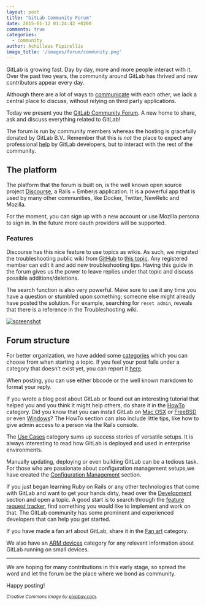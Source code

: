 ```yaml
---
layout: post
title: "GitLab Community Forum"
date: 2015-01-12 01:24:42 +0200
comments: true
categories:
  - community
author: Achilleas Pipinellis
image_title: '/images/forum/community.png'
---
```


GitLab is growing fast. Day by day, more and more people interact with it.
Over the past two years, the community around GitLab has thrived and new
contributors appear every day.

Although there are a lot of ways to [communicate][help] with each other, we
lack a central place to discuss, without relying on third party applications.

Today we present you the [GitLab Community Forum][forum]. A new home to share,
ask and discuss everything related to GitLab!

<!-- more -->

The forum is run by community members whereas the hosting is gracefully donated
by GitLab B.V.. Remember that this is _not_ the place to expect any professional
[help][] by GitLab developers, but to interact with the rest of the community.

## The platform

The platform that the forum is built on, is the well known open source project
[Discourse][], a Rails + Emberjs application. It is a powerful app that is
used by many other communities, like Docker, Twitter, NewRelic and Mozilla.

For the moment, you can sign up with a new account or use Mozilla persona to
sign in. In the future more oauth providers will be supported.

### Features

Discourse has this nice feature to use topics as wikis. As such, we migrated
the troubleshooting public wiki from [GitHub][] to [this topic][discoursetr].
Any registered member can edit it and add new troubleshooting tips. Having this
guide in the forum gives us the power to leave replies under that topic and
discuss possible additions/deletions.

The search function is also very powerful. Μake sure to use it any time you
have a question or stumbled upon something; someone else might already have
posted the solution. For example, searching for `reset admin`, reveals that
there is a reference in the Troubleshooting wiki.

[![screenshot](/images/forum/forum_search_admin.png)](/images/forum/forum_search_admin.png)

## Forum structure

For better organization, we have added some [categories][] which you can choose
from when starting a topic. If you feel your post falls under a category that
doesn't exist yet, you can report it [here][catreport].

When posting, you can use either bbcode or the well known markdown to format
your reply.

If you wrote a blog post about GitLab or found out an interesting tutorial that
helped you and you think it might help others, do share it in the [HowTo][]
category. Did you know that you can install GitLab on [Mac OSX][] or [FreeBSD][]
or even [Windows][]?
The HowTo section can also include little tips, like how to give admin access
to a person via the Rails console.

The [Use Cases][] category sums up success stories of versatile setups.
It is always interesting to read how GitLab is deployed and used in enterprise
environments.

Manually updating, deploying or even building GitLab can be a tedious task. For
those who are passionate about configuration management setups,we have created
the [Configuration Management][] section.

If you just began learning Ruby on Rails or any other technologies that come
with GitLab and want to get your hands dirty, head over the [Development][]
section and open a topic. A good start is to search through the
[feature request tracker][features], find something you would like to
implement and work on that. The GitLab community has some prominent and
experienced developers that can help you get started.

If you have made a fan art about GitLab, share it in the [Fan art][] category.

We also have an [ARM devices][armcat] category for any relevant information
about GitLab running on small devices.

---

We are hoping for many contributions in this early stage, so spread the word
and let the forum be the place where we bond as community.

Happy posting!

<sub>*Creative Commons image by [pixabay.com][img].*</sub>

[forum]: https://forum.gitlab.com "GitLab Community Forum"
[Discourse]: https://www.discourse.org "Discourse home page"
[categories]: https://forum.gitlab.com/categories "GitLab forum categories"
[catreport]: https://forum.gitlab.com/t/missing-categories-report-here/18
[ggroups]: https://groups.google.com/forum/#!forum/gitlabhq "GitLab google group"
[stackoverflow]: http://stackoverflow.com/questions/tagged/gitlab "GitLab on stackoverflow"
[irc]: http://webchat.freenode.net/?channels=gitlab "GitLab on freenode"
[GitHub]: https://github.com/gitlabhq/gitlab-public-wiki/wiki/Trouble-Shooting-Guide "Deprecated Troubleshooting guide on GitHub"
[discoursetr]: https://forum.gitlab.com/t/troubleshooting-guide-wiki/31 "Troubleshooting Guide Wiki"
[Mac OSX]: https://github.com/WebEntity/Installation-guide-for-GitLab-on-OS-X
[FreeBSD]: https://github.com/chadliu23/Installation-guide-for-GitLab6-on-Freebsd
[Windows]: https://forum.gitlab.com/t/how-to-install-gitlab-on-windows/32
[armcat]: https://forum.gitlab.com/c/arm-devices "ARM devices category"
[HowTo]: https://forum.gitlab.com/c/howto "HowTo category"
[img]: http://pixabay.com/en/circle-hands-teamwork-community-312343/
[features]: http://feedback.gitlab.com/forums/176466-general "Feature requests"
[Use Cases]: https://forum.gitlab.com/c/use-cases "Use Cases category"
[Configuration Management]: https://forum.gitlab.com/c/configuration-management "Configuration Management category"
[Development]: https://forum.gitlab.com/c/development "Development category"
[Fan art]: https://forum.gitlab.com/c/fan-art "Fan Art category"
[help]: /getting-help "Getting help for GitLab"
